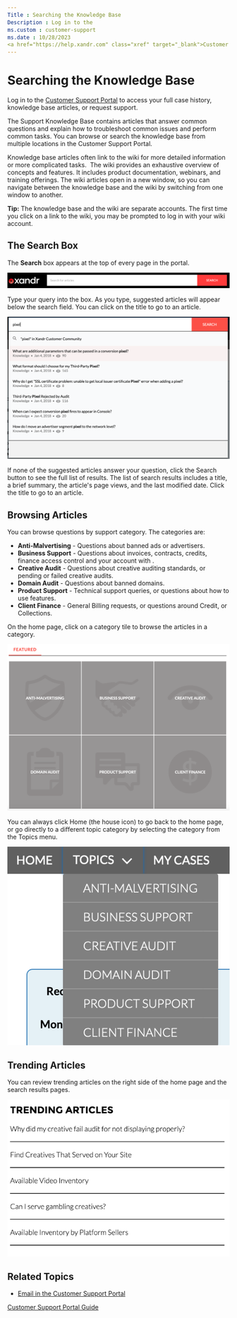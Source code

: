 ```yaml
---
Title : Searching the Knowledge Base
Description : Log in to the
ms.custom : customer-support
ms.date : 10/28/2023
<a href="https://help.xandr.com" class="xref" target="_blank">Customer
---
```



# Searching the Knowledge Base



Log in to the
<a href="https://help.xandr.com" class="xref" target="_blank">Customer
Support Portal</a> to access your full case history, knowledge base
articles, or request support.

The  Support Knowledge Base contains articles
that answer common questions and explain how to troubleshoot common
issues and perform common tasks. You can browse or search the knowledge
base from multiple locations in the Customer Support Portal.

Knowledge base articles often link to the  wiki
for more detailed information or more complicated tasks.  The wiki
provides an exhaustive overview of  concepts and
features. It includes product documentation, webinars, and training
offerings. The wiki articles open in a new window, so you can navigate
between the knowledge base and the wiki by switching from one window to
another.



<b>Tip:</b> The knowledge base and the wiki
are separate accounts. The first time you click on a link to the wiki,
you may be prompted to log in with your wiki account.





## The Search Box

The **Search** box appears at the top of every page in the portal. 

 ![XCS Part A](media/xcs-a.png)

Type your query into the box. As you type, suggested articles will
appear below the search field. You can click on the title to go to an
article. 

 ![XCS Part B](media/xcs-b.png)

If none of the suggested articles answer your question, click the
Search button to see the full list of
results. The list of search results includes a title, a brief summary,
the article's page views, and the last modified date. Click the title to
go to an article.





## Browsing Articles

You can browse questions by support category. The categories are:

- **Anti-Malvertising** - Questions about banned ads or advertisers.
- ****Business Support**** - Questions about invoices, contracts,
  credits, finance access control and your account with
  . 
- **Creative Audit** - Questions about  creative
  auditing standards, or pending or failed creative audits.
- **Domain Audit** - Questions about banned domains.
- **Product Support** - Technical support queries, or questions about
  how to use  features.
- **Client Finance** - General Billing requests, or questions around
  Credit, or Collections.

On the home page, click on a category tile to browse the articles in a
category.

 ![XCS Part C](media/xcs-c.png)

You can always click Home (the house
icon) to go back to the home page, or go directly to a different topic
category by selecting the category from the
Topics menu.

 ![XCS Part D](media/xcs-d.png)





## Trending Articles

You can review trending articles on the right side of the home page and
the search results pages.

 ![XCS Part E](media/xcs-e.png)





## Related Topics



- <a href="xcs-email-in-the-customer-support-portal.md"
  class="xref">Email in the Customer Support Portal</a>






<a href="xcs-customer-support-portal-guide.md"
class="link">Customer Support Portal Guide</a>






